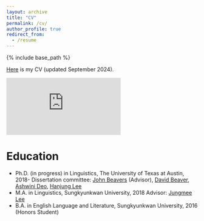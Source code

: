 ```yaml
---
layout: archive
title: "CV"
permalink: /cv/
author_profile: true
redirect_from:
  - /resume
---
```


{% include base_path %}

[Here](https://park-seyeon.github.io/files/park-cv-202409.pdf) is my CV (updated September 2024). 

<embed src="https://park-seyeon.github.io/files/park-cv-202409.pdf" type="application/pdf"> 

Education
======
* Ph.D. (in progress) in Linguistics, The University of Texas at Austin, 2018-
  Dissertation committee: [John Beavers](https://sites.google.com/a/utexas.edu/jbeavers/) (Advisor), [David Beaver](https://liberalarts.utexas.edu/linguistics/faculty/dib97), [Ashwini Deo](https://liberalarts.utexas.edu/linguistics/faculty/asd853), [Hanjung Lee](https://sites.google.com/view/hanjung-lee)
* M.A. in Linguistics, Sungkyunkwan University, 2018
  Advisor: [Jungmee Lee](https://humanities.snu.ac.kr/en/faculty?deptidx=3&md=view&profidx=189)
* B.A. in English Language and Literature, Sungkyunkwan University, 2016 (Honors Student)
